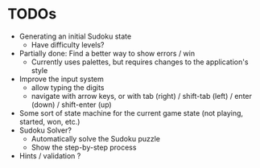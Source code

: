 # TODOs

- Generating an initial Sudoku state
  - Have difficulty levels?
- Partially done: Find a better way to show errors / win
  - Currently uses palettes, but requires changes to the application's style
- Improve the input system
  - allow typing the digits
  - navigate with arrow keys, or with tab (right) / shift-tab (left) /
    enter (down) / shift-enter (up)
- Some sort of state machine for the current game state (not playing,
  started, won, etc.)
- Sudoku Solver?
  - Automatically solve the Sudoku puzzle
  - Show the step-by-step process
- Hints / validation ?
